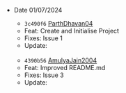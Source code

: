 - Date 01/07/2024
  
  - `3c490f6` [ParthDhavan04](https://github.com/ParthDhavan04)
  - Feat: Create and Initialise Project
  - Fixes: Issue 1
  - Update: <for any update in the code>
  <br>
  
  - `4390b56` [AmulyaJain2004](https://github.com/AmulyaJain2004)
  - Feat: Improved README.md
  - Fixes: Issue 3
  - Update: <for any update in the code>
